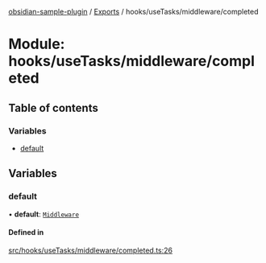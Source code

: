 [obsidian-sample-plugin](../README.md) / [Exports](../modules.md) / hooks/useTasks/middleware/completed

# Module: hooks/useTasks/middleware/completed

## Table of contents

### Variables

- [default](hooks_useTasks_middleware_completed.md#default)

## Variables

### default

• **default**: [`Middleware`](hooks_useTasks_types.md#middleware)

#### Defined in

[src/hooks/useTasks/middleware/completed.ts:26](https://github.com/dromse/personal-grind-manager/blob/781019d/src/hooks/useTasks/middleware/completed.ts#L26)
